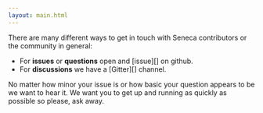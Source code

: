 ```yaml
---
layout: main.html
---
```


There are many different ways to get in touch with Seneca contributors or the community in general:

- For __issues__ or __questions__ open and [issue][] on github.
- For __discussions__ we have a [Gitter][] channel.

No matter how minor your issue is or how basic your question appears to be we want to hear it. We
want you to get up and running as quickly as possible so please, ask away.
